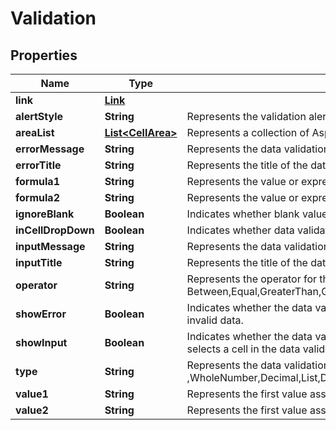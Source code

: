 
# Validation

## Properties
Name | Type | Description | Notes
------------ | ------------- | ------------- | -------------
**link** | [**Link**](Link.md) |  |  [optional]
**alertStyle** | **String** | Represents the validation alert style.Information,Stop,Warning              |  [optional]
**areaList** | [**List&lt;CellArea&gt;**](CellArea.md) | Represents a collection of Aspose.Cells.CellArea which contains the data     validation settings. |  [optional]
**errorMessage** | **String** | Represents the data validation error message. |  [optional]
**errorTitle** | **String** | Represents the title of the data-validation error dialog box. |  [optional]
**formula1** | **String** | Represents the value or expression associated with the data validation. |  [optional]
**formula2** | **String** | Represents the value or expression associated with the second part of the    data validation.              |  [optional]
**ignoreBlank** | **Boolean** | Indicates whether blank values are permitted by the range data validation. |  [optional]
**inCellDropDown** | **Boolean** | Indicates whether data validation displays a drop-down list that contains    acceptable values. |  [optional]
**inputMessage** | **String** | Represents the data validation input message. |  [optional]
**inputTitle** | **String** | Represents the title of the data-validation input dialog box. |  [optional]
**operator** | **String** | Represents the operator for the data validation. Between,Equal,GreaterThan,GreaterOrEqual,LessThan,LessOrEqual,None,NotBetween,NotEqual |  [optional]
**showError** | **Boolean** | Indicates whether the data validation error message will be displayed whenever    the user enters invalid data. |  [optional]
**showInput** | **Boolean** | Indicates whether the data validation input message will be displayed whenever    the user selects a cell in the data validation range. |  [optional]
**type** | **String** | Represents the data validation type. AnyValue ,WholeNumber,Decimal,List,Date,Time,TextLength,Custom              |  [optional]
**value1** | **String** | Represents the first value associated with the data validation. |  [optional]
**value2** | **String** | Represents the first value associated with the data validation.              |  [optional]




